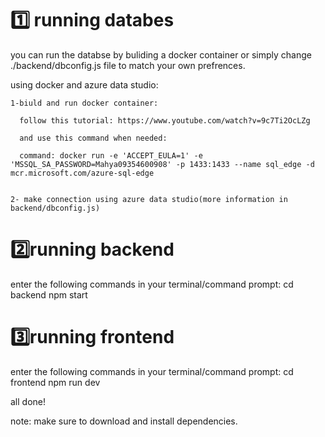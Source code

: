 # 1️⃣ running databes
you can run the databse by buliding a docker container or simply change ./backend/dbconfig.js file to match your own prefrences.

  using docker and azure data studio:

    1-biuld and run docker container:

      follow this tutorial: https://www.youtube.com/watch?v=9c7Ti2OcLZg 
  
      and use this command when needed:
  
      command: docker run -e 'ACCEPT_EULA=1' -e 'MSSQL_SA_PASSWORD=Mahya09354600908' -p 1433:1433 --name sql_edge -d mcr.microsoft.com/azure-sql-edge

   
    2- make connection using azure data studio(more information in backend/dbconfig.js)

# 2️⃣running backend
  enter the following commands in your terminal/command prompt:
    cd backend
    npm start

# 3️⃣running frontend
  enter the following commands in your terminal/command prompt:
    cd frontend
    npm run dev

    
all done!

note: make sure to download and install dependencies.

